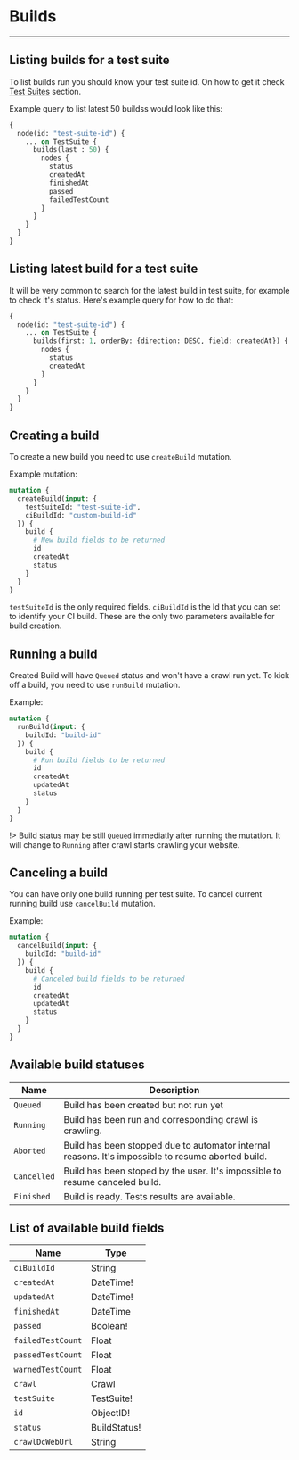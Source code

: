 # Builds
---
## Listing builds for a test suite

To list builds run you should know your test suite id. On how to get it check [Test Suites](test-suites?id=listing-test-suites) section.

Example query to list latest 50 buildss would look like this:

```graphql
{
  node(id: "test-suite-id") {
    ... on TestSuite {
      builds(last : 50) {
        nodes {
          status
          createdAt
          finishedAt
          passed
          failedTestCount
        }
      }
    }
  }
}
```

## Listing latest build for a test suite

It will be very common to search for the latest build in test suite, for example to check it's status. Here's example query for how to do that:

```graphql
{
  node(id: "test-suite-id") {
    ... on TestSuite {
      builds(first: 1, orderBy: {direction: DESC, field: createdAt}) {
        nodes {
          status
          createdAt
        }
      }
    }
  }
}
```

## Creating a build

To create a new build you need to use `createBuild` mutation.

Example mutation:
```graphql
mutation {
  createBuild(input: {
    testSuiteId: "test-suite-id",
    ciBuildId: "custom-build-id"
  }) {
    build {
      # New build fields to be returned
      id
      createdAt
      status
    }
  }
}
```
`testSuiteId` is the only required fields. `ciBuildId` is the Id that you can set to identify your CI build. These are the only two parameters available for build creation.

## Running a build

Created Build will have `Queued` status and won't have a crawl run yet. To kick off a build, you need to use `runBuild` mutation.

Example: 

```graphql
mutation {
  runBuild(input: {
    buildId: "build-id"
  }) {
    build {
      # Run build fields to be returned
      id
      createdAt
      updatedAt
      status
    }
  }
}
```

!> Build status may be still `Queued` immediatly after running the mutation. It will change to `Running` after crawl starts crawling your website.

## Canceling a build

You can have only one build running per test suite. To cancel current running build use `cancelBuild` mutation.

Example:
```graphql
mutation {
  cancelBuild(input: {
    buildId: "build-id"
  }) {
    build {
      # Canceled build fields to be returned
      id
      createdAt
      updatedAt
      status
    }
  }
}
```

## Available build statuses

Name | Description
--- | ---
`Queued` | Build has been created but not run yet
`Running` | Build has been run and corresponding crawl is crawling.
`Aborted` | Build has been stopped due to automator internal reasons. It's impossible to resume aborted build.
`Cancelled` | Build has been stoped by the user. It's impossible to resume canceled build.
`Finished` | Build is ready. Tests results are available.

## List of available build fields

Name | Type
--- | ---
`ciBuildId` | String
`createdAt` | DateTime!
`updatedAt` | DateTime!
`finishedAt` | DateTime
`passed` | Boolean!
`failedTestCount` | Float
`passedTestCount` | Float
`warnedTestCount` | Float
`crawl` | Crawl
`testSuite` | TestSuite!
`id` | ObjectID!
`status` | BuildStatus!
`crawlDcWebUrl` | String